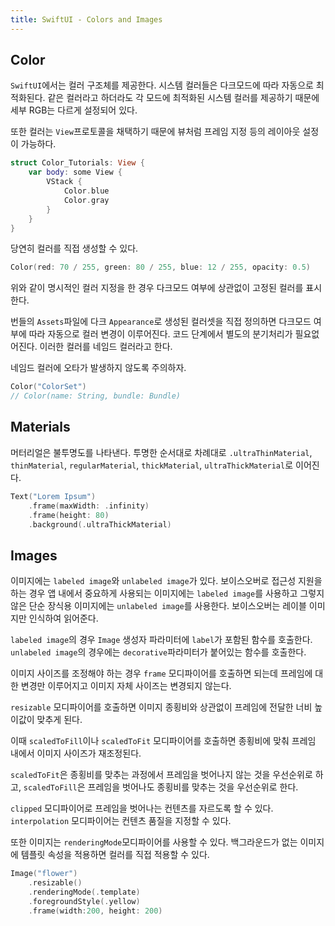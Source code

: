 ```yaml
---
title: SwiftUI - Colors and Images
---
```


## Color

`SwiftUI`에서는 컬러 구조체를 제공한다. 시스템 컬러들은 다크모드에 따라 자동으로 최적화된다. 같은 컬러라고 하더라도 각 모드에 최적화된 시스템 컬러를 제공하기 때문에 세부 RGB는 다르게 설정되어 있다.

또한 컬러는 `View`프로토콜을 채택하기 때문에 뷰처럼 프레임 지정 등의 레이아웃 설정이 가능하다.

```swift
struct Color_Tutorials: View {
    var body: some View {
        VStack {
            Color.blue
            Color.gray
        }
    }
}
```

당연히 컬러를 직접 생성할 수 있다.

```swift
Color(red: 70 / 255, green: 80 / 255, blue: 12 / 255, opacity: 0.5)
```

위와 같이 명시적인 컬러 지정을 한 경우 다크모드 여부에 상관없이 고정된 컬러를 표시한다.

번들의 `Assets`파일에 다크 `Appearance`로 생성된 컬러셋을 직접 정의하면 다크모드 여부에 따라 자동으로 컬러 변경이 이루어진다. 코드 단계에서 별도의 분기처리가 필요없어진다. 이러한 컬러를 네임드 컬러라고 한다.

네임드 컬러에 오타가 발생하지 않도록 주의하자.

```swift
Color("ColorSet")
// Color(name: String, bundle: Bundle)
```

## Materials

머터리얼은 불투명도를 나타낸다. 투명한 순서대로 차례대로 `.ultraThinMaterial`, `thinMaterial`, `regularMaterial`, `thickMaterial`, `ultraThickMaterial`로 이어진다.

```swift
Text("Lorem Ipsum")
    .frame(maxWidth: .infinity)
    .frame(height: 80)
    .background(.ultraThickMaterial)
```

## Images

이미지에는 `labeled image`와 `unlabeled image`가 있다. 보이스오버로 접근성 지원을 하는 경우 앱 내에서 중요하게 사용되는 이미지에는 `labeled image`를 사용하고 그렇지 않은 단순 장식용 이미지에는 `unlabeled image`를 사용한다. 보이스오버는 레이블 이미지만 인식하여 읽어준다.

`labeled image`의 경우 `Image` 생성자 파라미터에 `label`가 포함된 함수를 호출한다. `unlabeled image`의 경우에는 `decorative`파라미터가 붙어있는 함수를 호출한다.

이미지 사이즈를 조정해야 하는 경우 `frame` 모디파이어를 호출하면 되는데 프레임에 대한 변경만 이루어지고 이미지 자체 사이즈는 변경되지 않는다.

`resizable` 모디파이어를 호출하면 이미지 종횡비와 상관없이 프레임에 전달한 너비 높이값이 맞추게 된다.

이때 `scaledToFill`이나 `scaledToFit` 모디파이어를 호출하면 종횡비에 맞춰 프레임 내에서 이미지 사이즈가 재조정된다.

`scaledToFit`은 종횡비를 맞추는 과정에서 프레임을 벗어나지 않는 것을 우선순위로 하고, `scaledToFill`은 프레임을 벗어나도 종횡비를 맞추는 것을 우선순위로 한다.

`clipped` 모디파이어로 프레임을 벗어나는 컨텐츠를 자르도록 할 수 있다. `interpolation` 모디파이어는 컨텐츠 품질을 지정할 수 있다.

또한 이미지는 `renderingMode`모디파이어를 사용할 수 있다. 백그라운드가 없는 이미지에 템플릿 속성을 적용하면 컬러를 직접 적용할 수 있다.

```swift
Image("flower")
    .resizable()
    .renderingMode(.template)
    .foregroundStyle(.yellow)
    .frame(width:200, height: 200)
```
